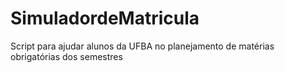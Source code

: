 # SimuladordeMatricula
 Script para ajudar alunos da UFBA no planejamento de matérias obrigatórias dos semestres
